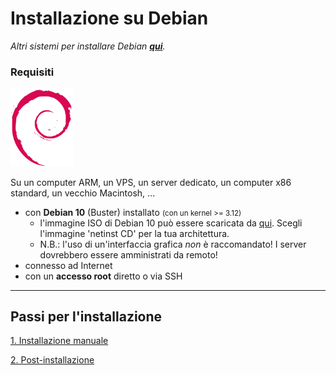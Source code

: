 # Installazione su Debian

*Altri sistemi per installare Debian **[qui](/install)**.*

### Requisiti

<img width=100 src="/images/debian-logo.png">

Su un computer ARM, un VPS, un server dedicato, un computer x86 standard, un vecchio Macintosh, ...

* con **Debian 10** (Buster) installato <small>(con un kernel >= 3.12)</small>
   * l'immagine ISO di Debian 10 può essere scaricata da [qui](https://www.debian.org/releases/buster/debian-installer/). Scegli l'immagine 'netinst CD' per la tua architettura.
   * N.B.: l'uso di un'interfaccia grafica *non* è raccomandato! I server dovrebbero essere amministrati da remoto! 
* connesso ad Internet
* con un **accesso root** diretto o via SSH

---

## Passi per l'installazione

<a class="btn btn-lg btn-default" href="/install_manually">1. Installazione manuale</a>

<a class="btn btn-lg btn-default" href="/postinstall">2. Post-installazione</a>
